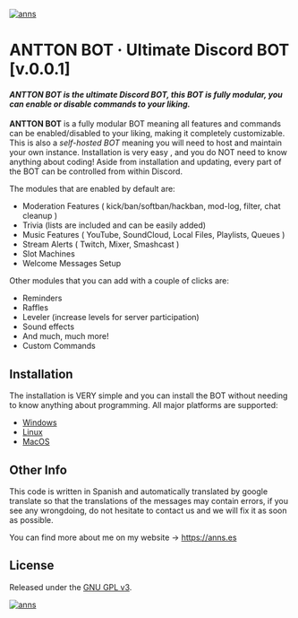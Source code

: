 <!-- HEADER -->
<a href="https://anns.es"> <img src="http://img.anns.es/git/antton_bot/head-antton_bot.png" alt="anns"> </a>

<!-- TITLE -->
# ANTTON BOT · Ultimate Discord BOT [v.0.0.1]

<!-- DESCRIPTION -->
#### *ANTTON BOT is the ultimate Discord BOT, this BOT is fully modular, you can enable or disable commands to your liking.*


<!-- ABOUT APP -->
**ANTTON BOT** is a fully modular BOT meaning all features and commands can be enabled/disabled to your liking, making it completely customizable.  
This is also a *self-hosted BOT* meaning you will need to host and maintain your own instance. Installation is very easy , and you do NOT need to know anything about coding! Aside from installation and updating, every part of the BOT can be controlled from within Discord.

The modules that are enabled by default are:
* Moderation Features ( kick/ban/softban/hackban, mod-log, filter, chat cleanup )
* Trivia (lists are included and can be easily added)
* Music Features ( YouTube, SoundCloud, Local Files, Playlists, Queues )
* Stream Alerts ( Twitch, Mixer, Smashcast )
* Slot Machines
* Welcome Messages Setup

Other modules that you can add with a couple of clicks are:
* Reminders
* Raffles
* Leveler (increase levels for server participation)
* Sound effects
* And much, much more!
* Custom Commands


<!-- INSTALLATION -->
## Installation

The installation is VERY simple and you can install the BOT without needing to know anything about programming. All major platforms are supported:
* [Windows](https://twentysix26.github.io/Red-Docs/red_install_windows/)
* [Linux](https://twentysix26.github.io/Red-Docs/red_install_linux/)
* [MacOS](https://twentysix26.github.io/Red-Docs/red_install_mac/)


<!-- OTHER INFO -->
## Other Info

This code is written in Spanish and automatically translated by google translate so that the translations of the messages may contain errors, if you see any wrongdoing, do not hesitate to contact us and we will fix it as soon as possible.

You can find more about me on my website → <a href="https://anns.es">https://anns.es</a>


<!-- LICENCE -->
## License

Released under the [GNU GPL v3](LICENSE).



<!-- FOOTER -->
<a href="https://anns.es"> <img src="http://img.anns.es/git/antton_bot/git-footer.png" alt="anns"> </a>